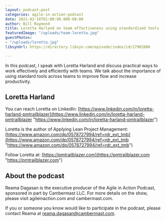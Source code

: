 ```yaml
---
layout: podcast-post
categories: agile-in-action-podcast
date: 2021-02-16T01:00:00.000-08:00
author: Bill Raymond
title: Loretta Harland on team effectiveness using standardized tools
featuredImage: "/uploads/team-loretta.jpg"
guestPhotos:
- "/uploads/loretta.jpg"
libsynUrl: https://directory.libsyn.com/episode/index/id/17902886

---
```

In this podcast, I speak with Loretta Harland and discuss practical ways to work effectively and efficiently with teams. We talk about the importance of using standard tools across teams to improve flow and increase productivity.

## Loretta Harland

You can reach Loretta on LinkedIn: [https://www.linkedin.com/in/loretta-harland-pmtrailblazer](https://www.linkedin.com/in/loretta-harland-pmtrailblazer "https://www.linkedin.com/in/loretta-harland-pmtrailblazer")

Loretta is the author of Applying Lean Project Management: [https://www.amazon.com/dp/0578727994/ref=rdr_ext_tmb](https://www.amazon.com/dp/0578727994/ref=rdr_ext_tmb "https://www.amazon.com/dp/0578727994/ref=rdr_ext_tmb")

Follow Loretta at: [https://pmtrailblazer.com](https://pmtrailblazer.com "https://pmtrailblazer.com")

## About the podcast

Reama Dagasan is the executive producer of the Agile in Action Podcast, sponsored in part by Cambermast LLC. For more details on the show, please visit agileinaction.com and cambermast.com.

If you or someone you know would like to participate in the podcast, please contact Reama at reama.dagasan@cambermast.com.